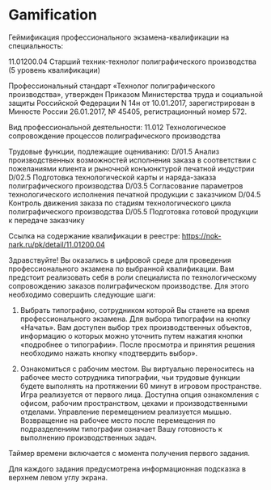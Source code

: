 # Gamification
Геймификация профессионального экзамена-квалификации на специальность:

11.01200.04 Старший техник-технолог полиграфического производства (5 уровень квалификации)

Профессиональный стандарт «Технолог полиграфического производства», утвержден Приказом Министерства труда и социальной защиты Российской Федерации N 14н от 10.01.2017, зарегистрирован в Минюсте России 26.01.2017, № 45405, регистрационный номер 572.

Вид профессиональной деятельности: 11.012 Технологическое сопровождение процессов полиграфического производства

Трудовые функции, подлежащие оцениванию: 
  D/01.5 Анализ производственных возможностей исполнения заказа в соответствии с пожеланиями клиента и рыночной конъюнктурой печатной индустрии
  D/02.5 Подготовка технологической карты и наряда-заказа полиграфического производства
  D/03.5 Согласование параметров технологического исполнения печатной продукции с заказчиком
  D/04.5 Контроль движения заказа по стадиям технологического цикла полиграфического производства
  D/05.5 Подготовка готовой продукции к передаче заказчику

Ссылка на содержание квалификации в реестре: https://nok-nark.ru/pk/detail/11.01200.04

Здравствуйте!
Вы оказались в цифровой среде для проведения профессионального экзамена по выбранной квалификации.
Вам предстоит реализовать себя в роли специалиста по технологическому сопровождению заказов полиграфическом производстве. Для этого необходимо совершить следующие шаги:

  1. Выбрать типографию, сотрудником которой Вы станете на время профессионального экзамена. Для выбора типографии на кнопку «Начать».
Вам доступен выбор трех производственных объектов, информацию о которых можно уточнить путем нажатия кнопки «подробнее о типографии». После просмотра и принятия решения необходимо нажать кнопку «подтвердить выбор».

  2. Ознакомиться с рабочим местом. Вы виртуально переноситесь на рабочее место сотрудника типографии, чьи трудовые функции будете выполнять на протяжении 60 минут в игровом пространстве. Игра реализуется от первого лица. 
Доступна опция ознакомления с офисом,  рабочим пространством, цехами и производственными отделами. Управление перемещением реализуется мышью. 
Возвращение на рабочее место после перемещения  по подразделениям типографии означает Вашу готовность к выполнению производственных задач.

Таймер времени включается с момента получения первого задания.

Для каждого задания предусмотрена информационная подсказка в верхнем левом углу экрана.
